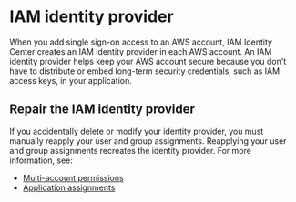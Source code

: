 # IAM identity provider<a name="idp"></a>

When you add single sign\-on access to an AWS account, IAM Identity Center creates an IAM identity provider in each AWS account\. An IAM identity provider helps keep your AWS account secure because you don't have to distribute or embed long\-term security credentials, such as IAM access keys, in your application\.

## Repair the IAM identity provider<a name="repairidp"></a>

If you accidentally delete or modify your identity provider, you must manually reapply your user and group assignments\. Reapplying your user and group assignments recreates the identity provider\. For more information, see:
+ [Multi\-account permissions](manage-your-accounts.md)
+ [Application assignments](manage-your-applications.md)